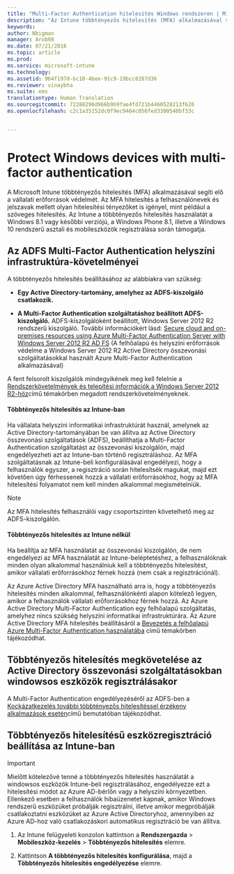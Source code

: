 ```yaml
---
title: "Multi-Factor Authentication hitelesítés Windows rendszeren | Microsoft Intune"
description: "Az Intune többtényezős hitelesítés (MFA) alkalmazásával segíti elő a vállalati erőforrások védelmét."
keywords: 
author: Nbigman
manager: Arob98
ms.date: 07/21/2016
ms.topic: article
ms.prod: 
ms.service: microsoft-intune
ms.technology: 
ms.assetid: 9b4f197d-bc10-4bee-91c9-19bcc8287d36
ms.reviewer: vinaybha
ms.suite: ems
translationtype: Human Translation
ms.sourcegitcommit: 72288296d966b9b9fae4fd721b4460528213f626
ms.openlocfilehash: c2c1a35152dc0f9ec9464c056fed3300540bf33c


---
```


# Protect Windows devices with multi-factor authentication
A Microsoft Intune többtényezős hitelesítés (MFA) alkalmazásával segíti elő a vállalati erőforrások védelmét. Az MFA hitelesítés a felhasználónevek és jelszavak mellett olyan hitelesítési tényezőket is igényel, mint például a szöveges hitelesítés. Az Intune a többtényezős hitelesítés használatát a Windows 8.1 vagy későbbi verziójú, a Windows Phone 8.1, illetve a Windows 10 rendszerű asztali és mobileszközök regisztrálása során támogatja. 

## Az ADFS Multi-Factor Authentication helyszíni infrastruktúra-követelményei
A többtényezős hitelesítés beállításához az alábbiakra van szükség:

-   **Egy Active Directory-tartomány, amelyhez az ADFS-kiszolgáló csatlakozik.**

-   **A Multi-Factor Authentication szolgáltatáshoz beállított ADFS-kiszolgáló.** ADFS-kiszolgálóként beállított, Windows Server 2012 R2 rendszerű kiszolgáló. További információkért lásd: [Secure cloud and on-premises resources using Azure Multi-Factor Authentication Server with Windows Server 2012 R2 AD FS](https://azure.microsoft.com/en-us/documentation/articles/multi-factor-authentication-get-started-adfs-w2k12/) (A felhőalapú és helyszíni erőforrások védelme a Windows Server 2012 R2 Active Directory összevonási szolgáltatásokkal használt Azure Multi-Factor Authentication alkalmazásával)

A fent felsorolt kiszolgálók mindegyikének meg kell felelnie a [Rendszerkövetelmények és telepítési információk a Windows Server 2012 R2-höz](http://technet.microsoft.com/library/dn303418.aspx)című témakörben megadott rendszerkövetelményeknek.

#### Többtényezős hitelesítés az Intune-ban
Ha vállalata helyszíni informatikai infrastruktúrát használ, amelynek az Active Directory-tartományában be van állítva az Active Directory összevonási szolgáltatások (ADFS), beállíthatja a Multi-Factor Authentication szolgáltatást az összevonási kiszolgálón, majd engedélyezheti azt az Intune-ban történő regisztráláshoz. Az MFA szolgáltatásnak az Intune-beli konfigurálásával engedélyezi, hogy a felhasználók egyszer, a regisztráció során hitelesítsék magukat, majd ezt követően úgy férhessenek hozzá a vállalati erőforrásokhoz, hogy az MFA hitelesítési folyamatot nem kell minden alkalommal megismételniük.

>[!NOTE]
>Az MFA hitelesítés felhasználói vagy csoportszinten követelhető meg az ADFS-kiszolgálón.  

#### Többtényezős hitelesítés az Intune nélkül
Ha beállítja az MFA használatát az összevonási kiszolgálón, de nem engedélyezi az MFA használatát az Intune-beléptetéshez, a felhasználóknak minden olyan alkalommal használniuk kell a többtényezős hitelesítést, amikor vállalati erőforrásokhoz férnek hozzá (nem csak a regisztrációnál).

Az Azure Active Directory MFA használható arra is, hogy a többtényezős hitelesítés minden alkalommal, felhasználónkénti alapon kötelező legyen, amikor a felhasználók vállalati erőforrásokhoz férnek hozzá. Az Azure Active Directory Multi-Factor Authentication egy felhőalapú szolgáltatás, amelyhez nincs szükség helyszíni informatikai infrastruktúrára. Az Azure Active Directory MFA hitelesítés beállításáról a [Bevezetés a felhőalapú Azure Multi-Factor Authentication használatába](https://azure.microsoft.com/en-us/documentation/articles/multi-factor-authentication-get-started-cloud/) című témakörben tájékozódhat.

## Többtényezős hitelesítés megkövetelése az Active Directory összevonási szolgáltatásokban windowsos eszközök regisztrálásakor
A Multi-Factor Authentication engedélyezéséről az ADFS-ben a [Kockázatkezelés további többtényezős hitelesítéssel érzékeny alkalmazások esetén](http://technet.microsoft.com/library/dn280949.aspx)című bemutatóban tájékozódhat.

## Többtényezős hitelesítésű eszközregisztráció beállítása az Intune-ban
>[!Important]  
>Mielőtt kötelezővé tenné a többtényezős hitelesítés használatát a windowsos eszközök Intune-beli regisztrálásához, engedélyezze ezt a hitelesítési módot az Azure AD-bérlőn vagy a helyszíni környezetben. Ellenkező esetben a felhasználók hibaüzenetet kapnak, amikor Windows rendszerű eszközüket próbálják regisztrálni, illetve amikor megpróbálják csatlakoztatni eszközüket az Azure Active Directoryhoz, amennyiben az Azure AD-hoz való csatlakozáskori automatikus regisztráció be van állítva.

1.  Az Intune felügyeleti konzolon kattintson a **Rendszergazda** &gt; **Mobileszköz-kezelés** &gt; **Többtényezős hitelesítés** elemre.

2.  Kattintson **A többtényezős hitelesítés konfigurálása**, majd a **Többtényezős hitelesítés engedélyezése** elemre.




<!--HONumber=Jul16_HO3-->


